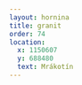 ```yaml
---
layout: hornina
title: granit
order: 74
location:
  x: 1150607
  y: 688480
  text: Mrákotín 
---
```


